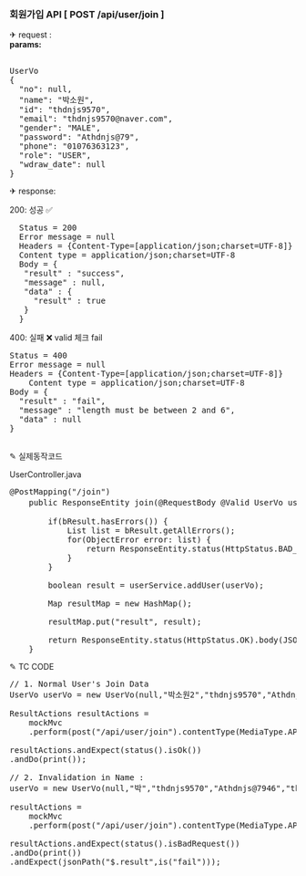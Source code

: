 
### 회원가입 API [ POST /api/user/join ]
&#9992; request : <br>
<strong>params:</strong>
<pre>    
UserVo
{
  "no": null,
  "name": "박소원",
  "id": "thdnjs9570",
  "email": "thdnjs9570@naver.com",
  "gender": "MALE",
  "password": "Athdnjs@79",
  "phone": "01076363123",
  "role": "USER",
  "wdraw_date": null
}
</pre>

&#9992; response:

200: 성공 &#9989;
  <pre>
  Status = 200
  Error message = null
  Headers = {Content-Type=[application/json;charset=UTF-8]}
  Content type = application/json;charset=UTF-8
  Body = {
   "result" : "success",
   "message" : null,
   "data" : {
     "result" : true
   }
  }
</pre>


400: 실패 &#10060;
valid 체크 fail
<pre>
Status = 400
Error message = null
Headers = {Content-Type=[application/json;charset=UTF-8]}
    Content type = application/json;charset=UTF-8
Body = {
  "result" : "fail",
  "message" : "length must be between 2 and 6",
  "data" : null
}

</pre>

&#9998; 실제동작코드 <br>

UserController.java
<pre>
@PostMapping("/join")
	public ResponseEntity<JSONResult> join(@RequestBody @Valid UserVo userVo,BindingResult bResult) { //body에 json으로 오는거 받아내기

		if(bResult.hasErrors()) {
			List<ObjectError> list = bResult.getAllErrors();
			for(ObjectError error: list) {
				return ResponseEntity.status(HttpStatus.BAD_REQUEST).body(JSONResult.fail(error.getDefaultMessage()));
			}
		}

		boolean result = userService.addUser(userVo);

		Map<String, Object> resultMap = new HashMap<String, Object>();

		resultMap.put("result", result);

		return ResponseEntity.status(HttpStatus.OK).body(JSONResult.success(resultMap));
	}
</pre>



&#9998; TC CODE
<pre>
// 1. Normal User's Join Data
UserVo userVo = new UserVo(null,"박소원2","thdnjs9570","Athdnjs@7946","thdnjs9570@naver.com","01076363123",Gender.FEMALE,Role.USER,"2019-07-16",null);

ResultActions resultActions =
	mockMvc
	.perform(post("/api/user/join").contentType(MediaType.APPLICATION_JSON).content(new Gson().toJson(userVo)));

resultActions.andExpect(status().isOk())
.andDo(print());

// 2. Invalidation in Name :
userVo = new UserVo(null,"박","thdnjs9570","Athdnjs@7946","thdnjs9570@naver.com","01076363123",Gender.FEMALE,Role.USER,"2019-07-16",null);

resultActions =
	mockMvc
	.perform(post("/api/user/join").contentType(MediaType.APPLICATION_JSON).content(new Gson().toJson(userVo)));

resultActions.andExpect(status().isBadRequest())
.andDo(print())
.andExpect(jsonPath("$.result",is("fail")));

</pre>
